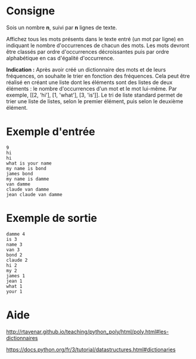 # Consigne

Sois un nombre **n**, suivi par **n** lignes de texte.

Affichez tous les mots présents dans le texte entré (un mot par ligne) en indiquant le nombre d'occurrences de chacun des mots. Les mots devront être classés par ordre d'occurrences décroissantes puis par ordre alphabétique en cas d'égalité d'occurrence.

**Indication :** Après avoir créé un dictionnaire des mots et de leurs fréquences, on souhaite le trier en fonction des fréquences. Cela  peut être réalisé en créant une liste dont les éléments sont des  listes de deux éléments : le nombre d'occurrences d'un mot et le mot  lui-même. Par exemple, [[2, 'hi'], [1, 'what'], [3, 'is']]. Le tri de liste standard permet de trier une liste de listes, selon le premier élément, puis selon le deuxième  élément.

# Exemple d'entrée

```
9
hi
hi
what is your name
my name is bond
james bond
my name is damme
van damme
claude van damme
jean claude van damme
```

# Exemple de sortie

```
damme 4
is 3
name 3
van 3
bond 2
claude 2
hi 2
my 2
james 1
jean 1
what 1
your 1
```

# Aide

http://rtavenar.github.io/teaching/python_poly/html/poly.html#les-dictionnaires

https://docs.python.org/fr/3/tutorial/datastructures.html#dictionaries